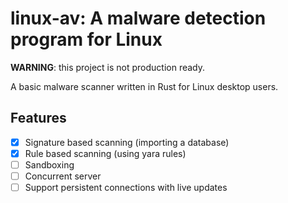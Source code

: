 # linux-av: A malware detection program for Linux

**WARNING**: this project is not production ready.

A basic malware scanner written in Rust for Linux desktop users.

## Features

- [x] Signature based scanning (importing a database)
- [x] Rule based scanning (using yara rules)
- [ ] Sandboxing
- [ ] Concurrent server
- [ ] Support persistent connections with live updates
